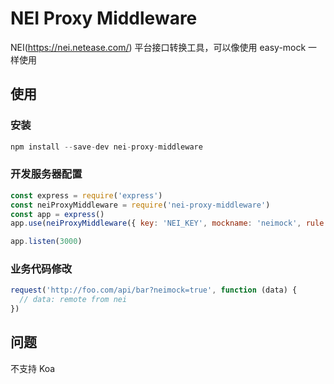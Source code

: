 # NEI Proxy Middleware

NEI(https://nei.netease.com/) 平台接口转换工具，可以像使用 easy-mock 一样使用

## 使用

### 安装
```js
npm install --save-dev nei-proxy-middleware
```

### 开发服务器配置
```js
const express = require('express')
const neiProxyMiddleware = require('nei-proxy-middleware')
const app = express()
app.use(neiProxyMiddleware({ key: 'NEI_KEY', mockname: 'neimock', rule: '/api' }))

app.listen(3000)
```


### 业务代码修改
```js
request('http://foo.com/api/bar?neimock=true', function (data) {
  // data: remote from nei
})
```

## 问题

不支持 Koa
